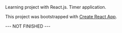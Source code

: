 Learning project with React.js. Timer application.

This project was bootstrapped with [Create React App](https://github.com/facebook/create-react-app).

--- NOT FINISHED ---
